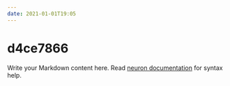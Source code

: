 ```yaml
---
date: 2021-01-01T19:05
---
```


# d4ce7866

Write your Markdown content here. Read [neuron documentation](https://neuron.zettel.page/2011404.html) for syntax help.

